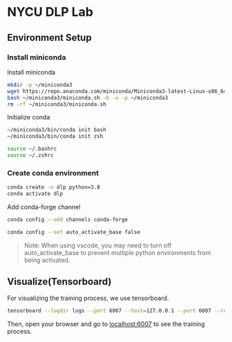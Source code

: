 # NYCU DLP Lab

## Environment Setup

### Install miniconda

Install miniconda

```bash
mkdir -p ~/miniconda3
wget https://repo.anaconda.com/miniconda/Miniconda3-latest-Linux-x86_64.sh -O ~/miniconda3/miniconda.sh
bash ~/miniconda3/miniconda.sh -b -u -p ~/miniconda3
rm -rf ~/miniconda3/miniconda.sh
```

Initialize conda

```bash
~/miniconda3/bin/conda init bash
~/miniconda3/bin/conda init zsh
```

```bash
source ~/.bashrc
source ~/.zshrc
```


### Create conda environment

```bash
conda create -n dlp python=3.8
conda activate dlp
```

Add conda-forge channel

```bash
conda config --add channels conda-forge
```

```bash
conda config --set auto_activate_base false
```
> Note: When using vscode, you may need to turn off auto_activate_base to prevent multiple python environments from being activated.


## Visualize(Tensorboard)

For visualizing the training process, we use tensorboard.

```bash
tensorboard --logdir logs --port 6007 --host=127.0.0.1 --port 6007 --reload_multifile True
```

Then, open your browser and go to [localhost:6007](localhost:6007) to see the training process.